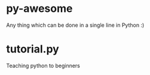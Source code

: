 # py-awesome
Any thing which can be done in a single line in Python :)

# tutorial.py
Teaching python to beginners
